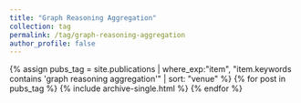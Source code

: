 ```yaml
---
title: "Graph Reasoning Aggregation"
collection: tag
permalink: /tag/graph-reasoning-aggregation
author_profile: false
---
```

{% assign pubs_tag = site.publications | where_exp:"item", "item.keywords contains 'graph reasoning aggregation'" | sort: "venue" %}
{% for post in pubs_tag %}
  {% include archive-single.html %}
{% endfor %}